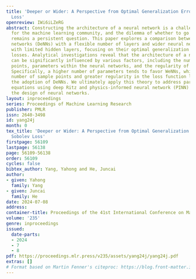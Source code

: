 ```yaml
---
title: 'Deeper or Wider: A Perspective from Optimal Generalization Error with Sobolev
  Loss'
openreview: IWi6iLZeRG
abstract: Constructing the architecture of a neural network is a challenging pursuit
  for the machine learning community, and the dilemma of whether to go deeper or wider
  remains a persistent question. This paper explores a comparison between deeper neural
  networks (DeNNs) with a flexible number of layers and wider neural networks (WeNNs)
  with limited hidden layers, focusing on their optimal generalization error in Sobolev
  losses. Analytical investigations reveal that the architecture of a neural network
  can be significantly influenced by various factors, including the number of sample
  points, parameters within the neural networks, and the regularity of the loss function.
  Specifically, a higher number of parameters tends to favor WeNNs, while an increased
  number of sample points and greater regularity in the loss function lean towards
  the adoption of DeNNs. We ultimately apply this theory to address partial differential
  equations using deep Ritz and physics-informed neural network (PINN) methods, guiding
  the design of neural networks.
layout: inproceedings
series: Proceedings of Machine Learning Research
publisher: PMLR
issn: 2640-3498
id: yang24j
month: 0
tex_title: 'Deeper or Wider: A Perspective from Optimal Generalization Error with
  Sobolev Loss'
firstpage: 56109
lastpage: 56138
page: 56109-56138
order: 56109
cycles: false
bibtex_author: Yang, Yahong and He, Juncai
author:
- given: Yahong
  family: Yang
- given: Juncai
  family: He
date: 2024-07-08
address:
container-title: Proceedings of the 41st International Conference on Machine Learning
volume: '235'
genre: inproceedings
issued:
  date-parts:
  - 2024
  - 7
  - 8
pdf: https://proceedings.mlr.press/v235/assets/yang24j/yang24j.pdf
extras: []
# Format based on Martin Fenner's citeproc: https://blog.front-matter.io/posts/citeproc-yaml-for-bibliographies/
---
```

